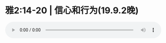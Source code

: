 # 雅2:14-20 | 信心和行为(19.9.2晚)

<audio style="width: 100%;" preload="false" controls controlslist="nodownload"><source src="//cdn.wechat.edu.pl/audio/mp3/old/27619.mp3" type="audio/mpeg">Your browser does not support the audio element.</audio>


